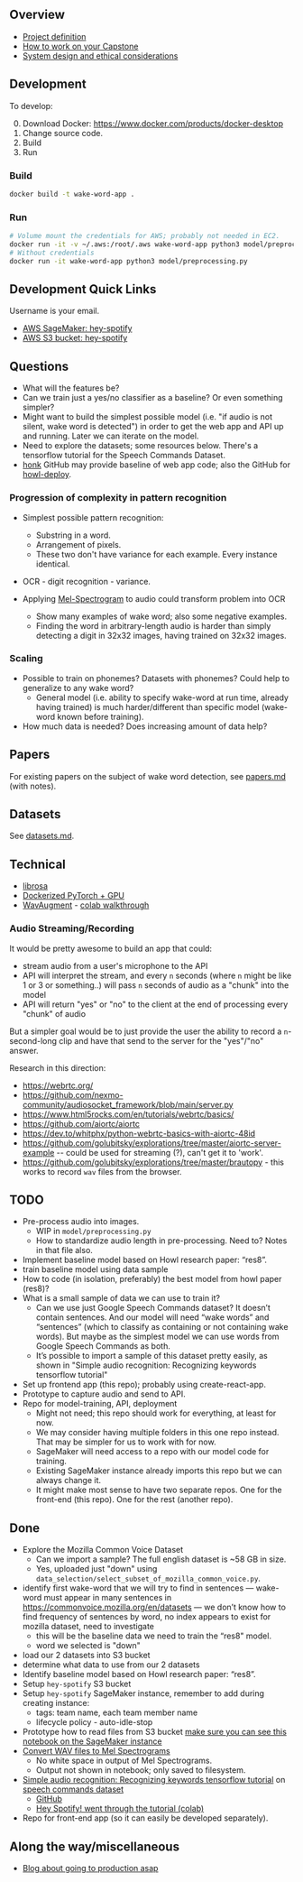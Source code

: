 ## Overview

- [Project definition](https://docs.google.com/document/d/1OT4Ia46U7MTkquMIEYaLrGxiw7zxvn0Db_ogwX9X0kw/edit)
- [How to work on your Capstone](https://docs.google.com/document/d/1h-XXeTrYdn_SWidsiF9iBrdtkksXJJjm-TYWXep74fE/edit)
- [System design and ethical considerations](https://canvas.instructure.com/courses/2578379/modules/items/42755620)

## Development

To develop:

0. Download Docker: https://www.docker.com/products/docker-desktop
1. Change source code.
2. Build
3. Run

### Build

```sh
docker build -t wake-word-app .
```

### Run

```sh
# Volume mount the credentials for AWS; probably not needed in EC2.
docker run -it -v ~/.aws:/root/.aws wake-word-app python3 model/preprocessing.py
# Without credentials
docker run -it wake-word-app python3 model/preprocessing.py
```

## Development Quick Links

Username is your email.

- [AWS SageMaker: hey-spotify](https://console.aws.amazon.com/sagemaker/home?region=us-east-1#/notebook-instances)
- [AWS S3 bucket: hey-spotify](https://s3.console.aws.amazon.com/s3/home?region=us-east-1#)

## Questions

- What will the features be?
- Can we train just a yes/no classifier as a baseline? Or even something simpler?
- Might want to build the simplest possible model (i.e. "if audio is not silent, wake word is detected") in order to get the web app and API up and running. Later we can iterate on the model.
- Need to explore the datasets; some resources below. There's a tensorflow tutorial for the Speech Commands Dataset.
- [honk](https://github.com/castorini/honk) GitHub may provide baseline of web app code; also the GitHub for [howl-deploy](https://github.com/castorini/howl-deploy).

### Progression of complexity in pattern recognition

- Simplest possible pattern recognition:
  - Substring in a word.
  - Arrangement of pixels.
  - These two don't have variance for each example. Every instance identical.
- OCR - digit recognition - variance.
- Applying [Mel-Spectrogram](https://towardsdatascience.com/getting-to-know-the-mel-spectrogram-31bca3e2d9d0) to audio could transform problem into OCR

  - Show many examples of wake word; also some negative examples.
  - Finding the word in arbitrary-length audio is harder than simply detecting a digit in 32x32 images, having trained on 32x32 images.

### Scaling

- Possible to train on phonemes? Datasets with phonemes? Could help to generalize to any wake word?
  - General model (i.e. ability to specify wake-word at run time, already having trained) is much harder/different than specific model (wake-word known before training).
- How much data is needed? Does increasing amount of data help?

## Papers

For existing papers on the subject of wake word detection, see [papers.md](papers.md) (with notes).

## Datasets

See [datasets.md](datasets.md).

## Technical

- [librosa](https://librosa.org/doc/latest/tutorial.html)
- [Dockerized PyTorch + GPU](https://ngc.nvidia.com/catalog/containers/nvidia:pytorch)
- [WavAugment](https://github.com/facebookresearch/WavAugment) - [colab walkthrough](https://colab.research.google.com/github/facebookresearch/WavAugment/blob/master/examples/python/WavAugment_walkthrough.ipynb)

### Audio Streaming/Recording

It would be pretty awesome to build an app that could:

- stream audio from a user's microphone to the API
- API will interpret the stream, and every `n` seconds (where `n` might be like 1 or 3 or something..) will pass `n` seconds of audio as a "chunk" into the model
- API will return "yes" or "no" to the client at the end of processing every "chunk" of audio

But a simpler goal would be to just provide the user the ability to record a `n`-second-long clip and have that send to the server for the "yes"/"no" answer.

Research in this direction:

- https://webrtc.org/
- https://github.com/nexmo-community/audiosocket_framework/blob/main/server.py
- https://www.html5rocks.com/en/tutorials/webrtc/basics/
- https://github.com/aiortc/aiortc
- https://dev.to/whitphx/python-webrtc-basics-with-aiortc-48id
- https://github.com/golubitsky/explorations/tree/master/aiortc-server-example -- could be used for streaming (?), can't get it to 'work'.
- https://github.com/golubitsky/explorations/tree/master/brautopy - this works to record `wav` files from the browser.

## TODO

- Pre-process audio into images.
  - WIP in `model/preprocessing.py`
  - How to standardize audio length in pre-processing. Need to? Notes in that file also.
- Implement baseline model based on Howl research paper: “res8”.
- train baseline model using data sample
- How to code (in isolation, preferably) the best model from howl paper (res8)?
- What is a small sample of data we can use to train it?
  - Can we use just Google Speech Commands dataset? It doesn’t contain sentences. And our model will need “wake words” and “sentences” (which to classify as containing or not containing wake words). But maybe as the simplest model we can use words from Google Speech Commands as both.
  - It’s possible to import a sample of this dataset pretty easily, as shown in "Simple audio recognition: Recognizing keywords tensorflow tutorial"
- Set up frontend app (this repo); probably using create-react-app.
- Prototype to capture audio and send to API.
- Repo for model-training, API, deployment
  - Might not need; this repo should work for everything, at least for now.
  - We may consider having multiple folders in this one repo instead. That may be simpler for us to work with for now.
  - SageMaker will need access to a repo with our model code for training.
  - Existing SageMaker instance already imports this repo but we can always change it.
  - It might make most sense to have two separate repos. One for the front-end (this repo). One for the rest (another repo).

## Done

- Explore the Mozilla Common Voice Dataset
  - Can we import a sample? The full english dataset is ~58 GB in size.
  - Yes, uploaded just "down" using `data_selection/select_subset_of_mozilla_common_voice.py`.
- identify first wake-word that we will try to find in sentences — wake-word must appear in many sentences in https://commonvoice.mozilla.org/en/datasets — we don’t know how to find frequency of sentences by word, no index appears to exist for mozilla dataset, need to investigate
  - this will be the baseline data we need to train the “res8" model.
  - word we selected is "down"
- load our 2 datasets into S3 bucket
- determine what data to use from our 2 datasets
- Identify baseline model based on Howl research paper: “res8”.
- Setup `hey-spotify` S3 bucket
- Setup `hey-spotify` SageMaker instance, remember to add during creating instance:
  - tags: team name, each team member name
  - lifecycle policy - auto-idle-stop
- Prototype how to read files from S3 bucket [make sure you can see this notebook on the SageMaker instance](https://hey-spotify.notebook.us-east-1.sagemaker.aws/notebooks/wake-word-app/S3%20demo.ipynb)
- [Convert WAV files to Mel Spectrograms](https://colab.research.google.com/drive/1oJC1Te5-OyUuWKJ5wOJd5edy7ct1Dtih?usp=sharing)
  - No white space in output of Mel Spectrograms.
  - Output not shown in notebook; only saved to filesystem.
- [Simple audio recognition: Recognizing keywords tensorflow tutorial](https://www.tensorflow.org/tutorials/audio/simple_audio) on [speech commands dataset](https://www.tensorflow.org/datasets/catalog/speech_commands)
  - [GitHub](https://github.com/tensorflow/tensorflow/tree/master/tensorflow/examples/speech_commands)
  - [Hey Spotify! went through the tutorial (colab)](https://colab.research.google.com/drive/1N7KJ-TS-d91heKK1s3q8nnT7LaRTdZat#scrollTo=dHqqcuf4PL9T)
- Repo for front-end app (so it can easily be developed separately).

## Along the way/miscellaneous

- [Blog about going to production asap](https://www.bodyworkml.com/posts/scikit-learn-meet-production)
